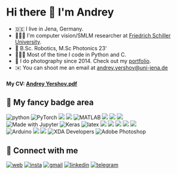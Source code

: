# Hi there 👋 I'm Andrey

- 🇩🇪 I live in Jena, Germany.
- 👨🏻‍🎓 I'm computer vision/SMLM researcher at [Friedrich Schiller University](https://www.physik.uni-jena.de/en/dem).
- 🤖 B.Sc. Robotics, M.Sc Photonics 23'
- 👨🏻‍💻 Most of the time I code in Python and C.
- 📸 I do photography since 2014. Check out my [portfolio](https://behance.net/androbaza).
- ✉️ You can shoot me an email at [andrey.yershov@uni-jena.de](mailto:andrey.yershov@icloud.com)

#### My CV: [Andrey Yershov.pdf](https://github.com/androbaza/androbaza/blob/main/Andrey%20Yershov%20CV.pdf)

## 🧰 My fancy badge area

![python](https://img.shields.io/badge/python%20-%2314354C.svg?&style=for-the-badge&logo=python&logoColor=white) 
<img alt="PyTorch" src="https://img.shields.io/badge/PyTorch%20-%23EE4C2C.svg?&style=for-the-badge&logo=PyTorch&logoColor=white" /> 
![](https://img.shields.io/badge/C-00599C?style=for-the-badge&logo=c&logoColor=white) 
![](https://img.shields.io/badge/C%2B%2B-00599C?style=for-the-badge&logo=c%2B%2B&logoColor=white) 
<img alt="MATLAB" src="https://img.shields.io/badge/MATLAB%20-%230175C2.svg?&style=for-the-badge&logo=mathworks&logoColor=white"/> 
![](https://img.shields.io/badge/Shell_Script-121011?style=for-the-badge&logo=gnu-bash&logoColor=white) 
![](https://img.shields.io/badge/Linux-FCC624?style=for-the-badge&logo=linux&logoColor=black) 
![](https://img.shields.io/badge/Ubuntu-E95420?style=for-the-badge&logo=ubuntu&logoColor=white)       
![Made with Jupyter](https://camo.githubusercontent.com/7adba513e360fc04d78fe10bb6d810150ce502fc692be52905f923385655c04d/68747470733a2f2f696d672e736869656c64732e696f2f62616467652f4a7570797465722532302d2532334633373632362e7376673f267374796c653d666f722d7468652d6261646765266c6f676f3d4a757079746572266c6f676f436f6c6f723d7768697465)
<img alt="Keras" src="https://img.shields.io/badge/Keras%20-%23D00000.svg?&style=for-the-badge&logo=Keras&logoColor=white"/> 
![latex](https://img.shields.io/badge/latex-000000.svg?&style=for-the-badge&logo=actigraph&logoColor=white) 
![](https://img.shields.io/badge/Visual_Studio_Code-0078D4?style=for-the-badge&logo=visual%20studio%20code&logoColor=white) 
![](https://img.shields.io/badge/Docker-2CA5E0?style=for-the-badge&logo=docker&logoColor=white) 
![](https://img.shields.io/badge/Git-F05032?style=for-the-badge&logo=git&logoColor=white) 
![](https://camo.githubusercontent.com/c7b7cc7ee69f29e63d868190f2c26df123e4a5cdd2b87c7da409397bfd64020c/68747470733a2f2f696d672e736869656c64732e696f2f62616467652f70616e6461732532302d2532333135303435382e7376673f267374796c653d666f722d7468652d6261646765266c6f676f3d70616e646173266c6f676f436f6c6f723d7768697465) 
![](https://img.shields.io/badge/ROS-F05032?style=for-the-badge&logo=ros&logoColor=white)                 
<img alt="Arduino" src="https://img.shields.io/badge/-Arduino-00979D?style=for-the-badge&logo=Arduino&logoColor=white"/> ![](https://img.shields.io/badge/Google_Cloud-4285F4?style=for-the-badge&logo=google-cloud&logoColor=white) 
![](https://img.shields.io/badge/Ruby-CC342D?style=for-the-badge&logo=ruby&logoColor=white) 
<img alt="XDA Developers" src="https://img.shields.io/badge/XDA-Developers%20-%23AC6E2F.svg?&style=for-the-badge&logo=XDA-Developers&logoColor=white"/>
<img alt="Adobe Photoshop" src="https://img.shields.io/badge/adobe%20photoshop%20-%2331A8FF.svg?&style=for-the-badge&logo=adobe%20photoshop&logoColor=white"/>

## 🤝 Connect with me

[![web](https://img.shields.io/badge/androbaza%20-%23FFA500.svg?&style=for-the-badge&logo=rss&logoColor=white)](https://behance.net/androbaza) [![insta](https://img.shields.io/badge/Instagram-E4405F?style=for-the-badge&logo=instagram&logoColor=white)](https://instagram.com/androbaza) [![gmail](https://img.shields.io/badge/Gmail-D14836?style=for-the-badge&logo=gmail&logoColor=white)](mailto:andrey.yershov@uni-jena.de) [![linkedin](https://img.shields.io/badge/linkedin%20-%230077B5.svg?&style=for-the-badge&logo=linkedin&logoColor=white)](https://www.linkedin.com/in/andreyyershov) [![telegram](https://img.shields.io/badge/Telegram-2CA5E0?style=for-the-badge&logo=telegram&logoColor=white)](https://t.me/androbaza)
